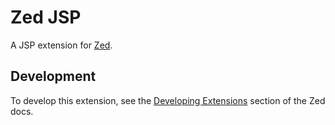 # Zed JSP

A JSP extension for [Zed](https://zed.dev).

## Development

To develop this extension, see the [Developing Extensions](https://zed.dev/docs/extensions/developing-extensions) section of the Zed docs.
